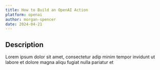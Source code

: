 ```yaml
---
title: How to Build an OpenAI Action
platform: openai
author: morgan-spencer
date: 2024-04-21
---
```


## Description

Lorem ipsum dolor sit amet, consectetur adip minim tempor invidunt ut labore et dolore magna aliqu fugiat nulla pariatur et
